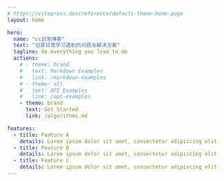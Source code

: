 ```yaml
---
# https://vitepress.dev/reference/default-theme-home-page
layout: home

hero:
  name: "cc日常博客"
  text: "记录日常学习遇到的问题与解决方案"
  tagline: do everything you love to do
  actions:
    # - theme: brand
    #   text: Markdown Examples
    #   link: /markdown-examples
    # - theme: alt
    #   text: API Examples
    #   link: /api-examples
    - theme: brand
      text: Get Started
      link: /algorithms.md

features:
  - title: Feature A
    details: Lorem ipsum dolor sit amet, consectetur adipiscing elit
  - title: Feature B
    details: Lorem ipsum dolor sit amet, consectetur adipiscing elit
  - title: Feature C
    details: Lorem ipsum dolor sit amet, consectetur adipiscing elit
---
```


